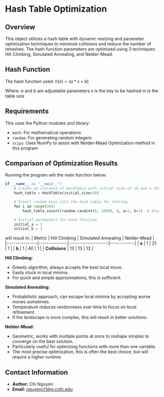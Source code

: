 # Hash Table Optimization

## Overview
This object utilizes a hash table with dynamic resizing and parameter optimization techniques to minimize collisions and reduce the number of rehashes. The hash function parameters are optimized using 3 techniques: Hill Climbing, Simulated Annealing, and Nelder-Mead. 

## Hash Function
The hash function used:
    $h(x) = (a*x + b) % m$

Where:
    *a* and *b* are adjustable parameters
    *x* is the key to be hashed
    *m* is the table size

## Requirements
This uses the Python modules and library:
- `math`: For mathematical operations
- `random`: For generating random integers
- `scipy`: Uses NumPy to assist with Nelder-Mead Optimization method in this program

## Comparison of Optimization Results
Running the program wih the main function below:
```python
if __name__ == "__main__":
    # Create an instance of HashTable with initial size of 20 and a threshold load factor
    hash_table = HashTable(initial_size=20)

    # Insert random keys into the hash table for testing
    for i in range(50):
        hash_table.insert(random.randint(0, 1000), i, a=1, b=1)  # Insert with default parameters

    # Initial parameters for hash function
    initial_a = 1
    initial_b = 1
```
will result in:
| Metric         | Hill Climbing | Simulated Annealing | Nelder-Mead |
|:---------------|--------------:|:-------------------:|------------:|
| **a**          | 1             | 21                  | 1           |
| **b**          | 1             | 40                  | 1           |
| **Collisions** | 13            | 13                  | 13          |

**Hill Climbing:**
- Greedy algorithm, always accepts the best local move.
- Easily stuck in local minima.
- For quick and simple approximations, this is sufficient.
  
**Simulated Annealing:**
- Probabilistic approach, can escape local minima by accepting worse moves sometimes.
- Temperature reduces randomness over time to focus on local refinement.
- If the landscape is more complex, this will result in better solutions.

**Nelder-Mead:**
- Geometric, works with multiple points at once to reshape simplex to converge on the best solution.
- Particularly useful for optimizing functions with more than one variable.
- The most precise optimization, this is often the best choice, but will require a higher runtime.

## Contact Information
- **Author:** Chi Nguyen
- **Email:** nguyenct1@g.cofc.edu
